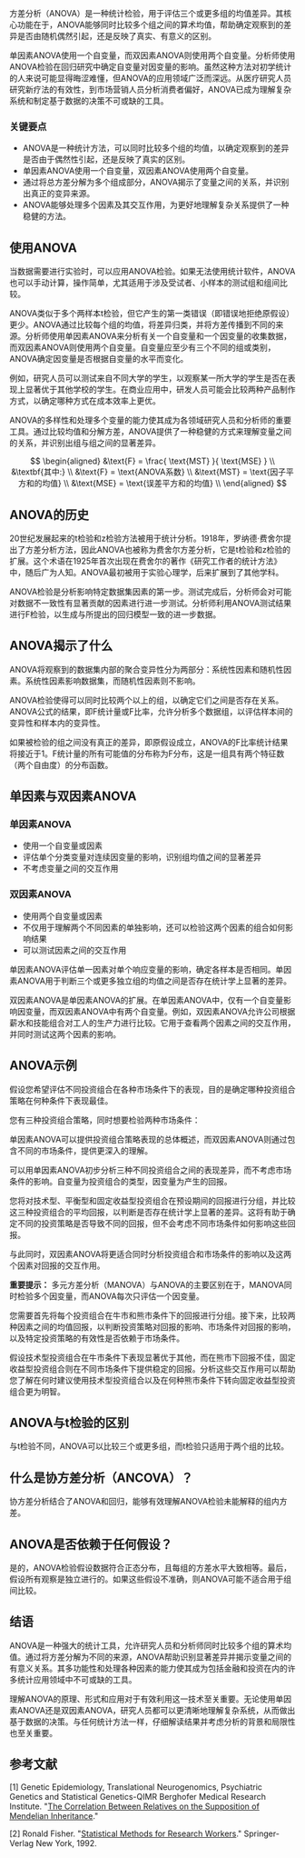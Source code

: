 方差分析（ANOVA）是一种统计检验，用于评估三个或更多组的均值差异。其核心功能在于，ANOVA能够同时比较多个组之间的算术均值，帮助确定观察到的差异是否由随机偶然引起，还是反映了真实、有意义的区别。

单因素ANOVA使用一个自变量，而双因素ANOVA则使用两个自变量。分析师使用ANOVA检验在回归研究中确定自变量对因变量的影响。虽然这种方法对初学统计的人来说可能显得晦涩难懂，但ANOVA的应用领域广泛而深远。从医疗研究人员研究新疗法的有效性，到市场营销人员分析消费者偏好，ANOVA已成为理解复杂系统和制定基于数据的决策不可或缺的工具。

### 关键要点

- ANOVA是一种统计方法，可以同时比较多个组的均值，以确定观察到的差异是否由于偶然性引起，还是反映了真实的区别。
- 单因素ANOVA使用一个自变量，双因素ANOVA使用两个自变量。
- 通过将总方差分解为多个组成部分，ANOVA揭示了变量之间的关系，并识别出真正的变异来源。
- ANOVA能够处理多个因素及其交互作用，为更好地理解复杂关系提供了一种稳健的方法。

## 使用ANOVA

当数据需要进行实验时，可以应用ANOVA检验。如果无法使用统计软件，ANOVA也可以手动计算，操作简单，尤其适用于涉及受试者、小样本的测试组和组间比较。

ANOVA类似于多个两样本t检验，但它产生的第一类错误（即错误地拒绝原假设）更少。ANOVA通过比较每个组的均值，将差异归类，并将方差传播到不同的来源。分析师使用单因素ANOVA来分析有关一个自变量和一个因变量的收集数据，而双因素ANOVA则使用两个自变量。自变量应至少有三个不同的组或类别，ANOVA确定因变量是否根据自变量的水平而变化。

例如，研究人员可以测试来自不同大学的学生，以观察某一所大学的学生是否在表现上显著优于其他学校的学生。在商业应用中，研发人员可能会比较两种产品制作方式，以确定哪种方式在成本效率上更优。

ANOVA的多样性和处理多个变量的能力使其成为各领域研究人员和分析师的重要工具。通过比较均值和分解方差，ANOVA提供了一种稳健的方式来理解变量之间的关系，并识别出组与组之间的显著差异。

$$ \begin{aligned} &\text{F} = \frac{ \text{MST} }{ \text{MSE} } \\ &\textbf{其中:} \\ &\text{F} = \text{ANOVA系数} \\ &\text{MST} = \text{因子平方和的均值} \\ &\text{MSE} = \text{误差平方和的均值} \\ \end{aligned} $$

## ANOVA的历史

20世纪发展起来的t检验和z检验方法被用于统计分析。1918年，罗纳德·费舍尔提出了方差分析方法，因此ANOVA也被称为费舍尔方差分析，它是t检验和z检验的扩展。这个术语在1925年首次出现在费舍尔的著作《研究工作者的统计方法》中，随后广为人知。ANOVA最初被用于实验心理学，后来扩展到了其他学科。

ANOVA检验是分析影响特定数据集因素的第一步。测试完成后，分析师会对可能对数据不一致性有显著贡献的因素进行进一步测试。分析师利用ANOVA测试结果进行F检验，以生成与所提出的回归模型一致的进一步数据。

## ANOVA揭示了什么

ANOVA将观察到的数据集内部的聚合变异性分为两部分：系统性因素和随机性因素。系统性因素影响数据集，而随机性因素则不影响。

ANOVA检验使得可以同时比较两个以上的组，以确定它们之间是否存在关系。ANOVA公式的结果，即F统计量或F比率，允许分析多个数据组，以评估样本间的变异性和样本内的变异性。

如果被检验的组之间没有真正的差异，即原假设成立，ANOVA的F比率统计结果将接近于1。F统计量的所有可能值的分布称为F分布，这是一组具有两个特征数（两个自由度）的分布函数。

## 单因素与双因素ANOVA

### 单因素ANOVA

- 使用一个自变量或因素
- 评估单个分类变量对连续因变量的影响，识别组均值之间的显著差异
- 不考虑变量之间的交互作用

### 双因素ANOVA

- 使用两个自变量或因素
- 不仅用于理解两个不同因素的单独影响，还可以检验这两个因素的组合如何影响结果
- 可以测试因素之间的交互作用

单因素ANOVA评估单一因素对单个响应变量的影响，确定各样本是否相同。单因素ANOVA用于判断三个或更多独立组的均值之间是否存在统计学上显著的差异。

双因素ANOVA是单因素ANOVA的扩展。在单因素ANOVA中，仅有一个自变量影响因变量，而双因素ANOVA中有两个自变量。例如，双因素ANOVA允许公司根据薪水和技能组合对工人的生产力进行比较。它用于查看两个因素之间的交互作用，并同时测试这两个因素的影响。

## ANOVA示例

假设您希望评估不同投资组合在各种市场条件下的表现，目的是确定哪种投资组合策略在何种条件下表现最佳。

您有三种投资组合策略，同时想要检验两种市场条件：

单因素ANOVA可以提供投资组合策略表现的总体概述，而双因素ANOVA则通过包含不同的市场条件，提供更深入的理解。

可以用单因素ANOVA初步分析三种不同投资组合之间的表现差异，而不考虑市场条件的影响。自变量为投资组合的类型，因变量为产生的回报。

您将对技术型、平衡型和固定收益型投资组合在预设期间的回报进行分组，并比较这三种投资组合的平均回报，以判断是否存在统计学上显著的差异。这将有助于确定不同的投资策略是否导致不同的回报，但不会考虑不同市场条件如何影响这些回报。

与此同时，双因素ANOVA将更适合同时分析投资组合和市场条件的影响以及这两个因素对回报的交互作用。

**重要提示：** 多元方差分析（MANOVA）与ANOVA的主要区别在于，MANOVA同时检验多个因变量，而ANOVA每次只评估一个因变量。

您需要首先将每个投资组合在牛市和熊市条件下的回报进行分组。接下来，比较两种因素之间的均值回报，以判断投资策略对回报的影响、市场条件对回报的影响，以及特定投资策略的有效性是否依赖于市场条件。

假设技术型投资组合在牛市条件下表现显著优于其他，而在熊市下回报不佳，固定收益型投资组合则在不同市场条件下提供稳定的回报。分析这些交互作用可以帮助您了解在何时建议使用技术型投资组合以及在何种熊市条件下转向固定收益型投资组合更为明智。

## ANOVA与t检验的区别

与t检验不同，ANOVA可以比较三个或更多组，而t检验只适用于两个组的比较。

## 什么是协方差分析（ANCOVA）？

协方差分析结合了ANOVA和回归，能够有效理解ANOVA检验未能解释的组内方差。

## ANOVA是否依赖于任何假设？

是的，ANOVA检验假设数据符合正态分布，且每组的方差水平大致相等。最后，假设所有观察是独立进行的。如果这些假设不准确，则ANOVA可能不适合用于组间比较。

## 结语

ANOVA是一种强大的统计工具，允许研究人员和分析师同时比较多个组的算术均值。通过将方差分解为不同的来源，ANOVA帮助识别显著差异并揭示变量之间的有意义关系。其多功能性和处理各种因素的能力使其成为包括金融和投资在内的许多统计应用领域中不可或缺的工具。

理解ANOVA的原理、形式和应用对于有效利用这一技术至关重要。无论使用单因素ANOVA还是双因素ANOVA，研究人员都可以更清晰地理解复杂系统，从而做出基于数据的决策。与任何统计方法一样，仔细解读结果并考虑分析的背景和局限性也至关重要。

## 参考文献

[1] Genetic Epidemiology, Translational Neurogenomics, Psychiatric Genetics and Statistical Genetics-QIMR Berghofer Medical Research Institute. "[The Correlation Between Relatives on the Supposition of Mendelian Inheritance](https://genepi.qimr.edu.au/contents/p/staff/1966Moran&SmithCommentaryFisher1918X.pdf)."

[2] Ronald Fisher. "[Statistical Methods for Research Workers](https://link.springer.com/chapter/10.1007/978-1-4612-4380-9_6)." Springer-Verlag New York, 1992.
